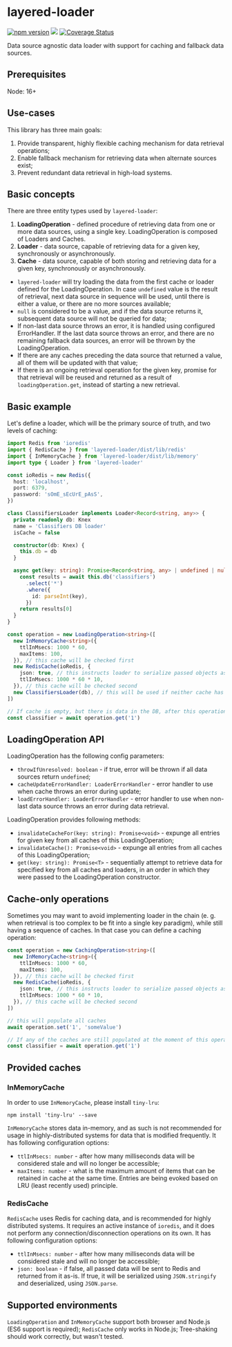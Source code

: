 # layered-loader

[![npm version](http://img.shields.io/npm/v/layered-loader.svg)](https://npmjs.org/package/layered-loader)
![](https://github.com/kibertoad/layered-loader/workflows/ci/badge.svg)
[![Coverage Status](https://coveralls.io/repos/kibertoad/layered-loader/badge.svg?branch=main)](https://coveralls.io/r/kibertoad/layered-loader?branch=main)

Data source agnostic data loader with support for caching and fallback data sources.

## Prerequisites

Node: 16+

## Use-cases

This library has three main goals:

1. Provide transparent, highly flexible caching mechanism for data retrieval operations;
2. Enable fallback mechanism for retrieving data when alternate sources exist;
3. Prevent redundant data retrieval in high-load systems.

## Basic concepts

There are three entity types used by `layered-loader`:

1. **LoadingOperation** - defined procedure of retrieving data from one or more data sources, using a single key. LoadingOperation is composed of Loaders and Caches.
2. **Loader** - data source, capable of retrieving data for a given key, synchronously or asynchronously.
3. **Cache** - data source, capable of both storing and retrieving data for a given key, synchronously or asynchronously.

- `layered-loader` will try loading the data from the first cache or loader defined for the LoadingOperation. In case `undefined` value is the result of retrieval, next data source in sequence will be used, until there is either a value, or there are no more sources available;
- `null` is considered to be a value, and if the data source returns it, subsequent data source will not be queried for data;
- If non-last data source throws an error, it is handled using configured ErrorHandler. If the last data source throws an error, and there are no remaining fallback data sources, an error will be thrown by the LoadingOperation.
- If there are any caches preceding the data source that returned a value, all of them will be updated with that value;
- If there is an ongoing retrieval operation for the given key, promise for that retrieval will be reused and returned as a result of `loadingOperation.get`, instead of starting a new retrieval.

## Basic example

Let's define a loader, which will be the primary source of truth, and two levels of caching:

```ts
import Redis from 'ioredis'
import { RedisCache } from 'layered-loader/dist/lib/redis'
import { InMemoryCache } from 'layered-loader/dist/lib/memory'
import type { Loader } from 'layered-loader'

const ioRedis = new Redis({
  host: 'localhost',
  port: 6379,
  password: 'sOmE_sEcUrE_pAsS',
})

class ClassifiersLoader implements Loader<Record<string, any>> {
  private readonly db: Knex
  name = 'Classifiers DB loader'
  isCache = false

  constructor(db: Knex) {
    this.db = db
  }

  async get(key: string): Promise<Record<string, any> | undefined | null> {
    const results = await this.db('classifiers')
      .select('*')
      .where({
        id: parseInt(key),
      })
    return results[0]
  }
}

const operation = new LoadingOperation<string>([
  new InMemoryCache<string>({
    ttlInMsecs: 1000 * 60,
    maxItems: 100,
  }), // this cache will be checked first
  new RedisCache(ioRedis, {
    json: true, // this instructs loader to serialize passed objects as string and deserialize them back to objects
    ttlInMsecs: 1000 * 60 * 10,
  }), // this cache will be checked second
  new ClassifiersLoader(db), // this will be used if neither cache has the requested data
])

// If cache is empty, but there is data in the DB, after this operation is completed, both caches will be populated
const classifier = await operation.get('1')
```

## LoadingOperation API

LoadingOperation has the following config parameters:

- `throwIfUnresolved: boolean` - if true, error will be thrown if all data sources return `undefined`;
- `cacheUpdateErrorHandler: LoaderErrorHandler` - error handler to use when cache throws an error during update;
- `loadErrorHandler: LoaderErrorHandler` - error handler to use when non-last data source throws an error during data retrieval.

LoadingOperation provides following methods:

- `invalidateCacheFor(key: string): Promise<void>` - expunge all entries for given key from all caches of this LoadingOperation;
- `invalidateCache(): Promise<void>` - expunge all entries from all caches of this LoadingOperation;
- `get(key: string): Promise<T>` - sequentially attempt to retrieve data for specified key from all caches and loaders, in an order in which they were passed to the LoadingOperation constructor.

## Cache-only operations

Sometimes you may want to avoid implementing loader in the chain (e. g. when retrieval is too complex to be fit into a single key paradigm),
while still having a sequence of caches. In that case you can define a caching operation:

```ts
const operation = new CachingOperation<string>([
  new InMemoryCache<string>({
    ttlInMsecs: 1000 * 60,
    maxItems: 100,
  }), // this cache will be checked first
  new RedisCache(ioRedis, {
    json: true, // this instructs loader to serialize passed objects as string and deserialize them back to objects
    ttlInMsecs: 1000 * 60 * 10,
  }), // this cache will be checked second
])

// this will populate all caches
await operation.set('1', 'someValue')

// If any of the caches are still populated at the moment of this operation, 'someValue' will propagate across all caches 
const classifier = await operation.get('1')
```

## Provided caches

### InMemoryCache

In order to use `InMemoryCache`, please install `tiny-lru`:

```shell
npm install 'tiny-lru' --save
```

`InMemoryCache` stores data in-memory, and as such is not recommended for usage in highly-distributed systems for data that is modified frequently.
It has following configuration options:

- `ttlInMsecs: number` - after how many milliseconds data will be considered stale and will no longer be accessible;
- `maxItems: number` - what is the maximum amount of items that can be retained in cache at the same time. Entries are being evoked based on LRU (least recently used) principle.

### RedisCache

`RedisCache` uses Redis for caching data, and is recommended for highly distributed systems. It requires an active instance of `ioredis`, and it does not perform any connection/disconnection operations on its own.
It has following configuration options:

- `ttlInMsecs: number` - after how many milliseconds data will be considered stale and will no longer be accessible;
- `json: boolean` - if false, all passed data will be sent to Redis and returned from it as-is. If true, it will be serialized using `JSON.stringify` and deserialized, using `JSON.parse`.

## Supported environments

`LoadingOperation` and `InMemoryCache` support both browser and Node.js (ES6 support is required);
`RedisCache` only works in Node.js;
Tree-shaking should work correctly, but wasn't tested.
